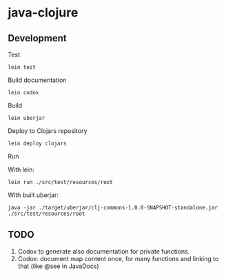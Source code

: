 # java-clojure

## Development

Test

```shell
lein test
```

Build documentation

```shell
lein codox
```

Build

```shell
lein uberjar
```

Deploy to Clojars repository

```shell
lein deploy clojars
```

Run

With lein:

```shell
lein run ./src/test/resources/root
```

With built uberjar:

```shell
java -jar ./target/uberjar/clj-commons-1.0.0-SNAPSHOT-standalone.jar ./src/test/resources/root
```

## TODO

1. Codox to generate also documentation for private functions.
2. Codox: document map content once, for many functions and linking to that (like @see in JavaDocs)
